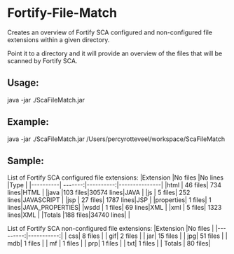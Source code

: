 # Fortify-File-Match
Creates an overview of Fortify SCA configured and non-configured file extensions within a given directory.

Point it to a directory and it will provide an overview of the files that will be scanned by Fortify SCA.

## Usage: 
java -jar ./ScaFileMatch.jar <root directory>
  
## Example:
java -jar ./ScaFileMatch.jar /Users/percyrotteveel/workspace/ScaFileMatch

## Sample:
List of Fortify SCA configured file extensions:
|Extension |No files |No lines   |Type           |
|----------| -------:|----------:|---------------|
|html      | 46 files|  734 lines|HTML           |
|java      |103 files|30574 lines|JAVA           |
|js        |  5 files|  252 lines|JAVASCRIPT     |
|jsp       | 27 files| 1787 lines|JSP            |
|properties|  1 files|    1 lines|JAVA_PROPERTIES|
|wsdd      |  1 files|   69 lines|XML            |
|xml       |  5 files| 1323 lines|XML            |
|Totals    |188 files|34740 lines|               |

List of Fortify SCA non-configured file extensions:
|Extension |No files    |
|---------:|-----------:|
|       css|    8 files |
|       gif|    2 files |
|       jar|   15 files |
|       jpg|   51 files |
|       mdb|    1 files |
|       mf |    1 files |
|       prp|    1 files |
|       txt|    1 files |
| Totals   |    80 files|
